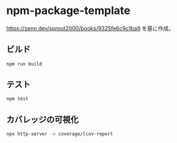 # npm-package-template

https://zenn.dev/sprout2000/books/9325fe6c9c1ba9
を基に作成。

## ビルド

```bash
npm run build
```

## テスト

```bash
npm test
```

## カバレッジの可視化

```bash
npx http-server -o coverage/lcov-report
```

